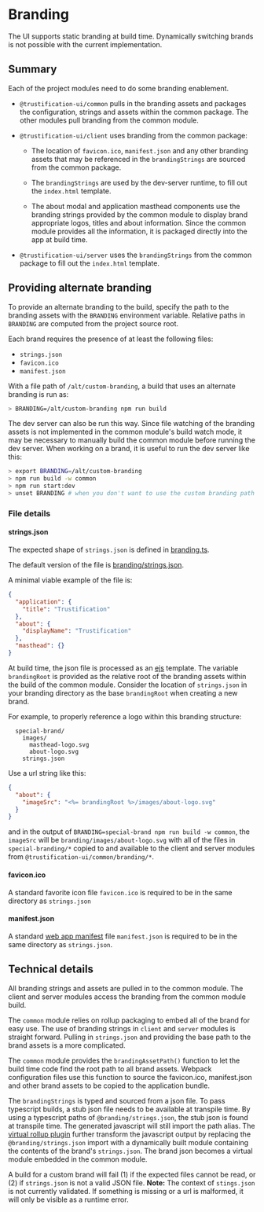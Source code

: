 # Branding

The UI supports static branding at build time. Dynamically switching brands is not
possible with the current implementation.

## Summary

Each of the project modules need to do some branding enablement.

- `@trustification-ui/common` pulls in the branding assets and packages the configuration,
  strings and assets within the common package. The other modules pull branding
  from the common module.

- `@trustification-ui/client` uses branding from the common package:

  - The location of `favicon.ico`, `manifest.json` and any other branding
    assets that may be referenced in the `brandingStrings` are sourced from the
    common package.

  - The `brandingStrings` are used by the dev-server runtime, to fill out the
    `index.html` template.

  - The about modal and application masthead components use the branding strings
    provided by the common module to display brand appropriate logos, titles and
    about information. Since the common module provides all the information, it
    is packaged directly into the app at build time.

- `@trustification-ui/server` uses the `brandingStrings` from the common package to fill
  out the `index.html` template.

## Providing alternate branding

To provide an alternate branding to the build, specify the path to the branding assets
with the `BRANDING` environment variable. Relative paths in `BRANDING` are computed
from the project source root.

Each brand requires the presence of at least the following files:

- `strings.json`
- `favicon.ico`
- `manifest.json`

With a file path of `/alt/custom-branding`, a build that uses an alternate branding
is run as:

```sh
> BRANDING=/alt/custom-branding npm run build
```

The dev server can also be run this way. Since file watching of the branding assets
is not implemented in the common module's build watch mode, it may be necessary to
manually build the common module before running the dev server. When working on a
brand, it is useful to run the dev server like this:

```sh
> export BRANDING=/alt/custom-branding
> npm run build -w common
> npm run start:dev
> unset BRANDING # when you don't want to use the custom branding path anymore
```

### File details

#### strings.json

The expected shape of `strings.json` is defined in [branding.ts](./common/src/branding.ts).

The default version of the file is [branding/strings.json](./branding/strings.json).

A minimal viable example of the file is:

```json
{
  "application": {
    "title": "Trustification"
  },
  "about": {
    "displayName": "Trustification"
  },
  "masthead": {}
}
```

At build time, the json file is processed as an [ejs](https://ejs.co/) template. The
variable `brandingRoot` is provided as the relative root of the branding
assets within the build of the common module. Consider the location of `strings.json`
in your branding directory as the base `brandingRoot` when creating a new brand.

For example, to properly reference a logo within this branding structure:

```
  special-brand/
    images/
      masthead-logo.svg
      about-logo.svg
    strings.json
```

Use a url string like this:

```json
{
  "about": {
    "imageSrc": "<%= brandingRoot %>/images/about-logo.svg"
  }
}
```

and in the output of `BRANDING=special-brand npm run build -w common`, the `imageSrc`
will be `branding/images/about-logo.svg` with all of the files in `special-branding/*`
copied to and available to the client and server modules from
`@trustification-ui/common/branding/*`.

#### favicon.ico

A standard favorite icon file `favicon.ico` is required to be in the same directory
as `strings.json`

#### manifest.json

A standard [web app manifest](https://developer.mozilla.org/en-US/docs/Web/Manifest)
file `manifest.json` is required to be in the same directory as `strings.json`.

## Technical details

All branding strings and assets are pulled in to the common module. The client and
server modules access the branding from the common module build.

The `common` module relies on rollup packaging to embed all of the brand for easy
use. The use of branding strings in `client` and `server` modules is straight forward.
Pulling in `strings.json` and providing the base path to the brand assets is a
more complicated.

The `common` module provides the `brandingAssetPath()` function to let the build time
code find the root path to all brand assets. Webpack configuration files use this
function to source the favicon.ico, manifest.json and other brand assets to be copied
to the application bundle.

The `brandingStrings` is typed and sourced from a json file. To pass typescript builds,
a stub json file needs to be available at transpile time. By using a typescript paths
of `@branding/strings.json`, the stub json is found at transpile time. The generated
javascript will still import the path alias. The
[virtual rollup plugin](https://github.com/rollup/plugins/tree/master/packages/virtual)
further transform the javascript output by replacing the `@branding/strings.json` import
with a dynamically built module containing the contents of the brand's `strings.json`.
The brand json becomes a virtual module embedded in the common module.

A build for a custom brand will fail (1) if the expected files cannot be read, or (2)
if `strings.json` is not a valid JSON file. **Note:** The context of `stings.json` is
not currently validated. If something is missing or a url is malformed, it will only
be visible as a runtime error.
